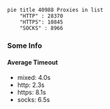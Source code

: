 
```mermaid
pie title 40988 Proxies in list
    "HTTP" : 28370
    "HTTPS": 10845
    "SOCKS" : 8966
```

### Some Info
#### Average Timeout

- mixed: 4.0s
- http: 2.3s
- https: 8.1s
- socks: 6.5s